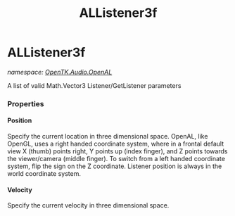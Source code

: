 ﻿---
title: ALListener3f
---

# ALListener3f
_namespace: [OpenTK.Audio.OpenAL](N-OpenTK.Audio.OpenAL.html)_

A list of valid Math.Vector3 Listener/GetListener parameters



### Properties

#### Position
Specify the current location in three dimensional space. OpenAL, like OpenGL, uses a right handed coordinate system, where in a frontal default view X (thumb) points right, Y points up (index finger), and Z points towards the viewer/camera (middle finger). To switch from a left handed coordinate system, flip the sign on the Z coordinate. Listener position is always in the world coordinate system.
#### Velocity
Specify the current velocity in three dimensional space.

